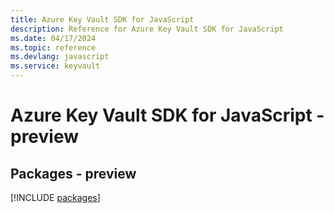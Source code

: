 ```yaml
---
title: Azure Key Vault SDK for JavaScript
description: Reference for Azure Key Vault SDK for JavaScript
ms.date: 04/17/2024
ms.topic: reference
ms.devlang: javascript
ms.service: keyvault
---
```

# Azure Key Vault SDK for JavaScript - preview
## Packages - preview
[!INCLUDE [packages](key-vault-index.md)]